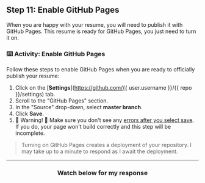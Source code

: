 ## Step 11: Enable GitHub Pages

When you are happy with your resume, you will need to publish it with GitHub Pages. This resume is ready for GitHub Pages, you just need to turn it on.

### :keyboard: Activity: Enable GitHub Pages

Follow these steps to enable GitHub Pages when you are ready to officially publish your resume:

1. Click on the [**Settings**](https://github.com/{{ user.username }}/{{ repo }}/settings) tab.
1. Scroll to the "GitHub Pages" section.
1. In the "Source" drop-down, select **master branch**.
1. Click **Save**.
1. :construction: Warning! :construction: Make sure you don't see any [errors after you select save](https://user-images.githubusercontent.com/13326548/36769372-bc9b43d4-1bf8-11e8-8050-2b08cf8d146b.png). If you do, your page won't build correctly and this step will be incomplete.

> Turning on GitHub Pages creates a deployment of your repository. I may take up to a minute to respond as I await the deployment.

<hr>
<h3 align="center">Watch below for my response</h3>
